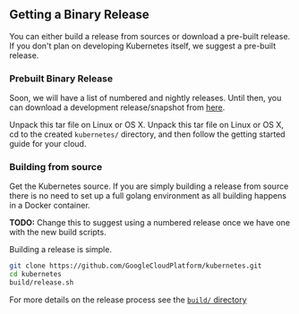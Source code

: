 ## Getting a Binary Release

You can either build a release from sources or download a pre-built release.  If you don't plan on developing Kubernetes itself, we suggest a pre-built release.

### Prebuilt Binary Release

Soon, we will have a list of numbered and nightly releases.  Until then, you can download a development release/snapshot from [here](http://storage.googleapis.com/kubernetes-releases-56726/devel/kubernetes.tar.gz).

Unpack this tar file on Linux or OS X.  Unpack this tar file on Linux or OS X, cd to the created `kubernetes/` directory, and then follow the getting started guide for your cloud.

### Building from source

Get the Kubernetes source.  If you are simply building a release from source there is no need to set up a full golang environment as all building happens in a Docker container.

**TODO:** Change this to suggest using a numbered release once we have one with the new build scripts.

Building a release is simple.

```bash
git clone https://github.com/GoogleCloudPlatform/kubernetes.git
cd kubernetes
build/release.sh
```

For more details on the release process see the [`build/` directory](../../build)
